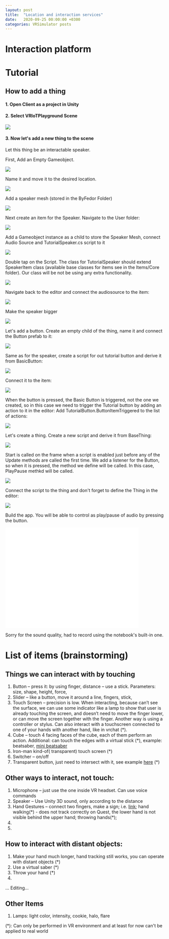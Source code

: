 ```yaml
---
layout: post
title:  "Location and interaction services"
date:   2020-09-25 00:00:00 +0300
categories: VRSimulator posts
---
```

# Interaction platform

# Tutorial

## How to add a thing

#### 1. Open Client as a project in Unity

#### 2. Select VRIoTPlayground Scene
![](/files/Tutorial/SceneSelection.png)

#### 3. Now let's add a new thing to the scene
Let this thing be an interactable speaker.

First, Add an Empty Gameobject.

![](/files/Tutorial/AddAnEmptyGameObject.png)

Name it and move it to the desired location.

![](/files/Tutorial/Creation.png)

Add a speaker mesh (stored in the ByFedor Folder)

![](/files/Tutorial/SpeakerMesh.png)

Next create an item for the Speaker. Navigate to the User folder:

![](/files/Tutorial/TutorialSpeakerClass.png)

Add a Gameobject instance as a child to store the Speaker Mesh, connect Audio Source and TutorialSpeaker.cs script to it

![](/files/Tutorial/AudioSource.png)

Double tap on the Script. The class for TutorialSpeaker should extend SpeakerItem class (available base classes for items see in the Items/Core folder). Our class will be not be using any extra functionality.

![](/files/Tutorial/CreateClass.png)

Navigate back to the editor and connect the audiosource to the item:

![](/files/Tutorial/ConnectAudioSource.png)

Make the speaker bigger

![](/files/Tutorial/BiggerSpeaker.png)

Let's add a button. Create an empty child of the thing, name it and connect the Button prefab to it:

![](/files/Tutorial/BasicButtonAdded.png)

Same as for the speaker, create a script for out tutorial button and derive it from BasicButton:

![](/files/Tutorial/TutorialButtonClass.png)

Connect it to the item:

![](/files/Tutorial/ConnectButtonScript.png)

When the button is pressed, the Basic Button is triggered, not the one we created, so in this case we need to trigger the Tutorial button by adding an action to it in the editor: Add TutorialButton.ButtonItemTriggered to the list of actions:

![](/files/Tutorial/BasicButtonAction.png)

Let's create a thing. Create a new script and derive it from BaseThing:

![](/files/Tutorial/CreateThingClass.png)

Start is called on the frame when a script is enabled just before any of the Update methods are called the first time. We add a listener for the Button, so when it is pressed, the method we define will be called. In this case, PlayPause methkd will be called.

![](/files/Tutorial/ThingClassFill.png)

Connect the script to the thing and don't forget to define the Thing in the editor:

![](/files/Tutorial/AddThingScript.png)

Build the app. You will be able to control as play/pause of audio by pressing the button.

<iframe width="420" height="315" src="/files/Tutorial/Trim.mp4" frameborder="0" allowfullscreen></iframe>

Sorry for the sound quality, had to record using the notebook's built-in one.



# List of items (brainstorming)

## Things we can interact with by touching
1. Button – press it: by using finger, distance – use a stick. Parameters: size, shape, height, force, 
2. Slider – like a button, move it around a line, fingers, stick, 
3. Touch Screen – precision is low. When interacting, because can’t see the surface, we can use some indicator like a lamp to show that user is already touching the screen, and doesn’t need to move the finger lower, or can move the screen together with the finger. Another way is using  a controller or stylus. Can also interact with a touchscreen connected to one of your hands with another hand, like in vrchat (\*).
4. Cube – touch 4 facing faces of the cube, each of them perform an action. Additional: can touch the edges with a virtual stick (\*), example: beatsaber, [mini beatsaber](https://vrscout.com/news/mini-beat-saber-oculus-quest-hand-tracking/)
5. Iron-man kind-of( transparent) touch screen (\*)
6. Switcher – on/off
7. Transparent button, just need to intersect with it, see example [here](https://medium.com/shopify-vr/expo-towards-rapid-vr-prototyping-15356d53ea71) (\*)

## Other ways to interact, not touch:
1. Microphone – just use the one inside VR headset. Can use voice commands
2. Speaker – Use Unity 3D sound, only according to the distance
3. Hand Gestures – connect two fingers, make a sign; i.e. [link](https://www.roadtovr.com/creative-uses-oculus-quest-hand-tracking-daniel-beauchamp/); hand walking(\*) - does not track correctly on Quest, the lower hand is not visible behind the upper hand; throwing hands(\*); 
4. 
5. 

## How to interact with distant objects:
1. Make your hand much longer, hand tracking still works, you can operate with distant objects (\*)
2. Use a virtual saber (\*)
3. Throw your hand (\*)
4. 
… Editing…

## Other Items
1. Lamps: light color, intensity, cookie, halo, flare
 
(\*): Can only be performed in VR environment and at least for now can't be applied to real world




            
